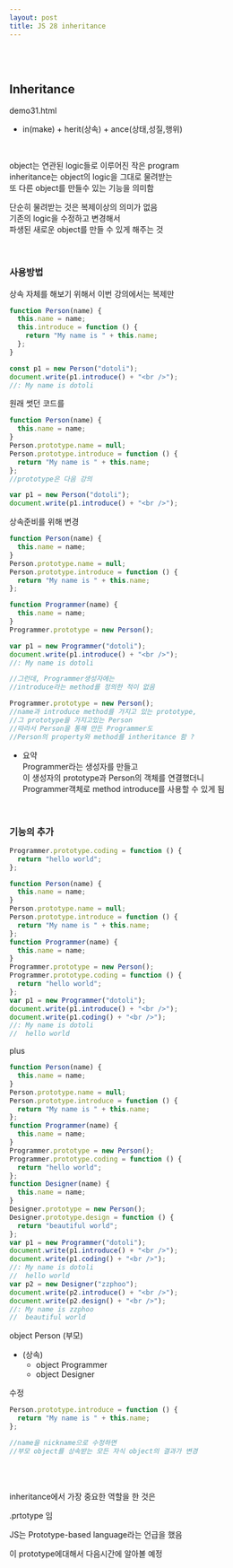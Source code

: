 ```yaml
---
layout: post
title: JS 28 inheritance
---
```


<br><br>

## Inheritance

demo31.html

- in(make) + herit(상속) + ance(상태,성질,행위)

<br>

object는 연관된 logic들로 이루어진 작은 program<br>
inheritance는 object의 logic을 그대로 물려받는<br>
또 다른 object를 만들수 있는 기능을 의미함

단순히 물려받는 것은 복제이상의 의미가 없음<br>
기존의 logic을 수정하고 변경해서<br>
파생된 새로운 object를 만들 수 있게 해주는 것

<br>

### 사용방법

상속 자체를 해보기 위해서 이번 강의에서는 복제만

```javascript
function Person(name) {
  this.name = name;
  this.introduce = function () {
    return "My name is " + this.name;
  };
}

const p1 = new Person("dotoli");
document.write(p1.introduce() + "<br />");
//: My name is dotoli
```

원래 썻던 코드를

```javascript
function Person(name) {
  this.name = name;
}
Person.prototype.name = null;
Person.prototype.introduce = function () {
  return "My name is " + this.name;
};
//prototype은 다음 강의

var p1 = new Person("dotoli");
document.write(p1.introduce() + "<br />");
```

상속준비를 위해 변경

```javascript
function Person(name) {
  this.name = name;
}
Person.prototype.name = null;
Person.prototype.introduce = function () {
  return "My name is " + this.name;
};

function Programmer(name) {
  this.name = name;
}
Programmer.prototype = new Person();

var p1 = new Programmer("dotoli");
document.write(p1.introduce() + "<br />");
//: My name is dotoli

//그런데, Programmer생성자에는
//introduce라는 method를 정의한 적이 없음
```

```javascript
Programmer.prototype = new Person();
//name과 introduce method를 가지고 있는 prototype,
//그 prototype을 가지고있는 Person
//따라서 Person을 통해 만든 Programmer도
//Person의 property와 method를 intheritance 함 ?
```

- 요약<br>
  Programmer라는 생성자를 만들고<br>
  이 생성자의 prototype과 Person의 객체를 연결했더니<br>
  Programmer객체로 method introduce를 사용할 수 있게 됨

<br>

### 기능의 추가

```javascript
Programmer.prototype.coding = function () {
  return "hello world";
};
```

```javascript
function Person(name) {
  this.name = name;
}
Person.prototype.name = null;
Person.prototype.introduce = function () {
  return "My name is " + this.name;
};
function Programmer(name) {
  this.name = name;
}
Programmer.prototype = new Person();
Programmer.prototype.coding = function () {
  return "hello world";
};
var p1 = new Programmer("dotoli");
document.write(p1.introduce() + "<br />");
document.write(p1.coding() + "<br />");
//: My name is dotoli
//  hello world
```

plus

```javascript
function Person(name) {
  this.name = name;
}
Person.prototype.name = null;
Person.prototype.introduce = function () {
  return "My name is " + this.name;
};
function Programmer(name) {
  this.name = name;
}
Programmer.prototype = new Person();
Programmer.prototype.coding = function () {
  return "hello world";
};
function Designer(name) {
  this.name = name;
}
Designer.prototype = new Person();
Designer.prototype.design = function () {
  return "beautiful world";
};
var p1 = new Programmer("dotoli");
document.write(p1.introduce() + "<br />");
document.write(p1.coding() + "<br />");
//: My name is dotoli
//  hello world
var p2 = new Designer("zzphoo");
document.write(p2.introduce() + "<br />");
document.write(p2.design() + "<br />");
//: My name is zzphoo
//  beautiful world
```

object Person (부모)

- (상속)
  - object Programmer
  - object Designer

수정

```javascript
Person.prototype.introduce = function () {
  return "My name is " + this.name;
};

//name을 nickname으로 수정하면
//부모 object를 상속받는 모든 자식 object의 결과가 변경
```

<br><br>

inheritance에서 가장 중요한 역할을 한 것은

.prtotype 임

JS는 Prototype-based language라는 언급을 했음

이 prototype에대해서 다음시간에 알아볼 예정
